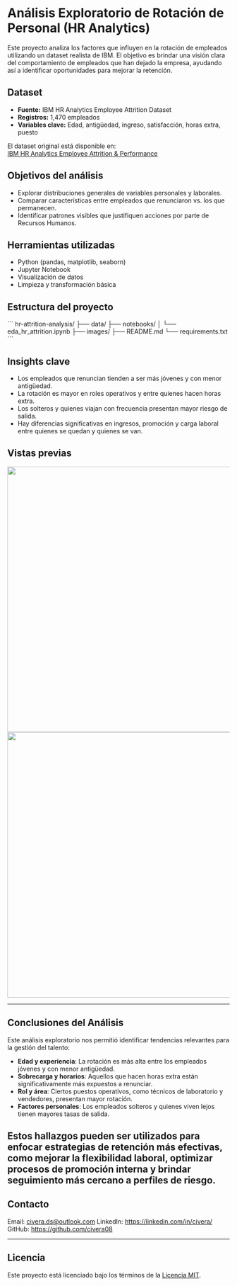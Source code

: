 # Análisis Exploratorio de Rotación de Personal (HR Analytics)

Este proyecto analiza los factores que influyen en la rotación de empleados utilizando un dataset realista de IBM. El objetivo es brindar una visión clara del comportamiento de empleados que han dejado la empresa, ayudando así a identificar oportunidades para mejorar la retención.

## Dataset

- **Fuente:** IBM HR Analytics Employee Attrition Dataset
- **Registros:** 1,470 empleados
- **Variables clave:** Edad, antigüedad, ingreso, satisfacción, horas extra, puesto

El dataset original está disponible en:  
[IBM HR Analytics Employee Attrition & Performance](https://www.kaggle.com/datasets/pavansubhasht/ibm-hr-analytics-attrition-dataset)

## Objetivos del análisis

- Explorar distribuciones generales de variables personales y laborales.
- Comparar características entre empleados que renunciaron vs. los que permanecen.
- Identificar patrones visibles que justifiquen acciones por parte de Recursos Humanos.

## Herramientas utilizadas

- Python (pandas, matplotlib, seaborn)
- Jupyter Notebook
- Visualización de datos
- Limpieza y transformación básica

## Estructura del proyecto

´´´
hr-attrition-analysis/
├── data/
├── notebooks/
│ └── eda_hr_attrition.ipynb
├── images/
├── README.md
└── requirements.txt
´´´

## Insights clave

- Los empleados que renuncian tienden a ser más jóvenes y con menor antigüedad.
- La rotación es mayor en roles operativos y entre quienes hacen horas extra.
- Los solteros y quienes viajan con frecuencia presentan mayor riesgo de salida.
- Hay diferencias significativas en ingresos, promoción y carga laboral entre quienes se quedan y quienes se van.

## Vistas previas

<img src="images/attrition_boxplot.png" width="600">
<img src="images/attrition_rate_overtime.png" width="600">

---

## Conclusiones del Análisis

Este análisis exploratorio nos permitió identificar tendencias relevantes para la gestión del talento:

- **Edad y experiencia**: La rotación es más alta entre los empleados jóvenes y con menor antigüedad.
- **Sobrecarga y horarios**: Aquellos que hacen horas extra están significativamente más expuestos a renunciar.
- **Rol y área**: Ciertos puestos operativos, como técnicos de laboratorio y vendedores, presentan mayor rotación.
- **Factores personales**: Los empleados solteros y quienes viven lejos tienen mayores tasas de salida.

## Estos hallazgos pueden ser utilizados para enfocar estrategias de retención más efectivas, como mejorar la flexibilidad laboral, optimizar procesos de promoción interna y brindar seguimiento más cercano a perfiles de riesgo.

## Contacto

Email: civera.ds@outlook.com
LinkedIn: https://linkedin.com/in/civera/
GitHub: https://github.com/civera08

---

## Licencia

Este proyecto está licenciado bajo los términos de la [Licencia MIT](LICENSE).
